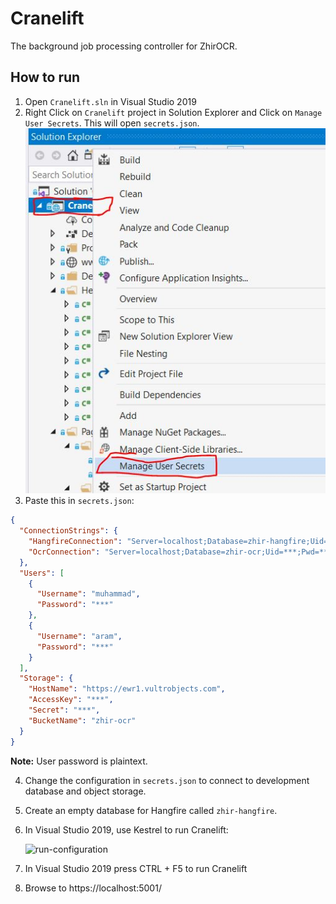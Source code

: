 # Cranelift
The background job processing controller for ZhirOCR.

## How to run

1. Open `Cranelift.sln` in Visual Studio 2019
2. Right Click on `Cranelift` project in Solution Explorer and Click on `Manage User Secrets`. This will open `secrets.json`.
![user-secrets](\docs\images\user-secrets.jpg)
3. Paste this in `secrets.json`:

```json
{
  "ConnectionStrings": {
    "HangfireConnection": "Server=localhost;Database=zhir-hangfire;Uid=***;Pwd=***;Allow User Variables=True;CharSet=utf8;",
    "OcrConnection": "Server=localhost;Database=zhir-ocr;Uid=***;Pwd=***;CharSet=utf8;"
  },
  "Users": [
    {
      "Username": "muhammad",
      "Password": "***"
    },
    {
      "Username": "aram",
      "Password": "***"
    }
  ],
  "Storage": {
    "HostName": "https://ewr1.vultrobjects.com",
    "AccessKey": "***",
    "Secret": "***",
    "BucketName": "zhir-ocr"
  }
}
```

**Note:** User password is plaintext.

4. Change the configuration in `secrets.json` to connect to development database and object storage.

5. Create an empty database for Hangfire called `zhir-hangfire`.

6. In Visual Studio 2019, use Kestrel to run Cranelift:

   ![run-configuration](F:\ZhirAI\Cranelift\docs\images\run-configuration.jpg)

7. In Visual Studio 2019 press CTRL + F5 to run Cranelift

8. Browse to https://localhost:5001/
